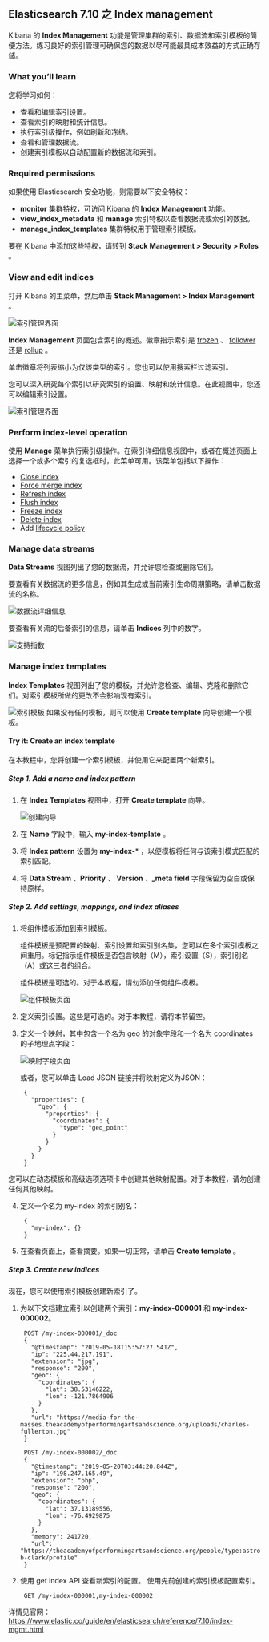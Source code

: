 ## Elasticsearch 7.10 之 Index management

Kibana 的 **Index Management** 功能是管理集群的索引、数据流和索引模板的简便方法。练习良好的索引管理可确保您的数据以尽可能最具成本效益的方式正确存储。

### What you’ll learn

您将学习如何：

* 查看和编辑索引设置。
* 查看索引的映射和统计信息。
* 执行索引级操作，例如刷新和冻结。
* 查看和管理数据流。
* 创建索引模板以自动配置新的数据流和索引。

### Required permissions
如果使用 Elasticsearch 安全功能，则需要以下安全特权：

* **monitor** 集群特权，可访问 Kibana 的 **Index Management** 功能。
* **view\_index\_metadata** 和 **manage** 索引特权以查看数据流或索引的数据。
* **manage\_index\_templates** 集群特权用于管理索引模板。

要在 Kibana 中添加这些特权，请转到 **Stack Management > Security > Roles** 。

### View and edit indices
打开 Kibana 的主菜单，然后单击  **Stack Management > Index Management** 。

![索引管理界面](https://www.elastic.co/guide/en/elasticsearch/reference/7.10/images/index-mgmt/management_index_labels.png)

**Index Management** 页面包含索引的概述。徽章指示索引是 [frozen](https://www.elastic.co/guide/en/elasticsearch/reference/7.10/frozen-indices.html) 、 [follower](https://www.elastic.co/guide/en/elasticsearch/reference/7.10/ccr-put-follow.html) 还是 [rollup](https://www.elastic.co/guide/en/elasticsearch/reference/7.10/rollup-get-rollup-index-caps.html) 。

单击徽章将列表缩小为仅该类型的索引。您也可以使用搜索栏过滤索引。

您可以深入研究每个索引以研究索引的设置、映射和统计信息。在此视图中，您还可以编辑索引设置。

![索引管理界面](https://www.elastic.co/guide/en/elasticsearch/reference/7.10/images/index-mgmt/management_index_details.png)

### Perform index-level operation
使用 **Manage** 菜单执行索引级操作。在索引详细信息视图中，或者在概述页面上选择一个或多个索引的复选框时，此菜单可用。该菜单包括以下操作：

* [Close index](https://www.elastic.co/guide/en/elasticsearch/reference/7.10/indices-close.html)
* [Force merge index](https://www.elastic.co/guide/en/elasticsearch/reference/7.10/indices-forcemerge.html)
* [Refresh index](https://www.elastic.co/guide/en/elasticsearch/reference/7.10/indices-refresh.html)
* [Flush index](https://www.elastic.co/guide/en/elasticsearch/reference/7.10/indices-flush.html)
* [Freeze index](https://www.elastic.co/guide/en/elasticsearch/reference/7.10/freeze-index-api.html)
* [Delete index](https://www.elastic.co/guide/en/elasticsearch/reference/7.10/indices-delete-index.html)
* Add [lifecycle policy](https://www.elastic.co/guide/en/elasticsearch/reference/7.10/set-up-lifecycle-policy.html)

### Manage data streams
**Data Streams** 视图列出了您的数据流，并允许您检查或删除它们。

要查看有关数据流的更多信息，例如其生成或当前索引生命周期策略，请单击数据流的名称。

![数据流详细信息](https://www.elastic.co/guide/en/elasticsearch/reference/7.10/images/index-mgmt/management_index_data_stream_stats.png)

要查看有关流的后备索引的信息，请单击 **Indices** 列中的数字。

![支持指数](https://www.elastic.co/guide/en/elasticsearch/reference/7.10/images/index-mgmt/management_index_data_stream_backing_index.png)

### Manage index templates
**Index Templates** 视图列出了您的模板，并允许您检查、编辑、克隆和删除它们。对索引模板所做的更改不会影响现有索引。

![索引模板](https://www.elastic.co/guide/en/elasticsearch/reference/7.10/images/index-mgmt/management-index-templates.png)
如果没有任何模板，则可以使用 **Create template** 向导创建一个模板。

#### Try it: Create an index template
在本教程中，您将创建一个索引模板，并使用它来配置两个新索引。

##### Step 1. Add a name and index pattern

1. 在 **Index Templates** 视图中，打开 **Create template** 向导。

	![创建向导](https://www.elastic.co/guide/en/elasticsearch/reference/7.10/images/index-mgmt/management_index_create_wizard.png)

2. 在 **Name** 字段中，输入 **my-index-template** 。
3. 将 **Index pattern** 设置为 **my-index-*** ，以便模板将任何与该索引模式匹配的索引匹配。
4. 将 **Data Stream** 、**Priority** 、 **Version** 、**_meta field** 字段保留为空白或保持原样。

##### Step 2. Add settings, mappings, and index aliases

1. 将组件模板添加到索引模板。

	组件模板是预配置的映射、索引设置和索引别名集，您可以在多个索引模板之间重用。标记指示组件模板是否包含映射（M），索引设置（S），索引别名（A）或这三者的组合。

	组件模板是可选的。对于本教程，请勿添加任何组件模板。

	![组件模板页面](https://www.elastic.co/guide/en/elasticsearch/reference/7.10/images/index-mgmt/management_index_component_template.png)

2. 定义索引设置。这些是可选的。对于本教程，请将本节留空。
3. 定义一个映射，其中包含一个名为 geo 的对象字段和一个名为 coordinates 的子地理点字段：

	![映射字段页面](https://www.elastic.co/guide/en/elasticsearch/reference/7.10/images/index-mgmt/management-index-templates-mappings.png)

	或者，您可以单击 Load JSON 链接并将映射定义为JSON：

		{
		  "properties": {
		    "geo": {
		      "properties": {
		        "coordinates": {
		          "type": "geo_point"
		        }
		      }
		    }
		  }
		}
您可以在动态模板和高级选项选项卡中创建其他映射配置。对于本教程，请勿创建任何其他映射。

4. 定义一个名为 my-index 的索引别名：

		{
		  "my-index": {}
		}	
	
5. 在查看页面上，查看摘要。如果一切正常，请单击 **Create template** 。

##### Step 3. Create new indices

现在，您可以使用索引模板创建新索引了。

1. 为以下文档建立索引以创建两个索引：**my-index-000001** 和 **my-index-000002**。

		POST /my-index-000001/_doc
		{
		  "@timestamp": "2019-05-18T15:57:27.541Z",
		  "ip": "225.44.217.191",
		  "extension": "jpg",
		  "response": "200",
		  "geo": {
		    "coordinates": {
		      "lat": 38.53146222,
		      "lon": -121.7864906
		    }
		  },
		  "url": "https://media-for-the-masses.theacademyofperformingartsandscience.org/uploads/charles-fullerton.jpg"
		}
		
		POST /my-index-000002/_doc
		{
		  "@timestamp": "2019-05-20T03:44:20.844Z",
		  "ip": "198.247.165.49",
		  "extension": "php",
		  "response": "200",
		  "geo": {
		    "coordinates": {
		      "lat": 37.13189556,
		      "lon": -76.4929875
		    }
		  },
		  "memory": 241720,
		  "url": "https://theacademyofperformingartsandscience.org/people/type:astronauts/name:laurel-b-clark/profile"
		}
	
2. 使用 get index API 查看新索引的配置。 使用先前创建的索引模板配置索引。

		GET /my-index-000001,my-index-000002
		
详情见官网：https://www.elastic.co/guide/en/elasticsearch/reference/7.10/index-mgmt.html
